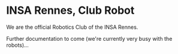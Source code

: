 # INSA Rennes, Club Robot
We are the official Robotics Club of the INSA Rennes.

Further documentation to come (we're currently very busy with the robots)...
